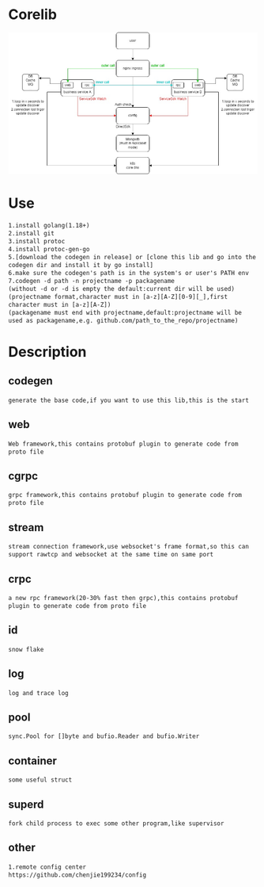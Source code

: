# Corelib
![image](Corelib.jpg)
# Use
	1.install golang(1.18+)
	2.install git
	3.install protoc
	4.install protoc-gen-go
	5.[download the codegen in release] or [clone this lib and go into the codegen dir and install it by go install]
	6.make sure the codegen's path is in the system's or user's PATH env
	7.codegen -d path -n projectname -p packagename
	(without -d or -d is empty the default:current dir will be used)
	(projectname format,character must in [a-z][A-Z][0-9][_],first character must in [a-z][A-Z])
	(packagename must end with projectname,default:projectname will be used as packagename,e.g. github.com/path_to_the_repo/projectname)
# Description
## codegen
	generate the base code,if you want to use this lib,this is the start
## web
	Web framework,this contains protobuf plugin to generate code from proto file
## cgrpc
	grpc framework,this contains protobuf plugin to generate code from proto file
## stream
	stream connection framework,use websocket's frame format,so this can support rawtcp and websocket at the same time on same port
## crpc
	a new rpc framework(20-30% fast then grpc),this contains protobuf plugin to generate code from proto file
## id
	snow flake
## log
	log and trace log
## pool
	sync.Pool for []byte and bufio.Reader and bufio.Writer
## container
	some useful struct
## superd
	fork child process to exec some other program,like supervisor
## other
	1.remote config center
	https://github.com/chenjie199234/config

